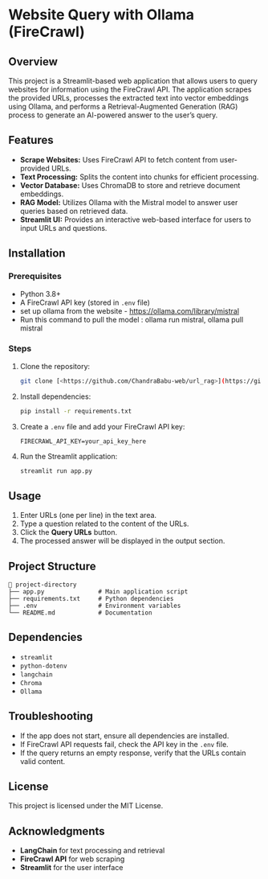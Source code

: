 # Website Query with Ollama (FireCrawl)

## Overview
This project is a Streamlit-based web application that allows users to query websites for information using the FireCrawl API. The application scrapes the provided URLs, processes the extracted text into vector embeddings using Ollama, and performs a Retrieval-Augmented Generation (RAG) process to generate an AI-powered answer to the user’s query.

## Features
- **Scrape Websites:** Uses FireCrawl API to fetch content from user-provided URLs.
- **Text Processing:** Splits the content into chunks for efficient processing.
- **Vector Database:** Uses ChromaDB to store and retrieve document embeddings.
- **RAG Model:** Utilizes Ollama with the Mistral model to answer user queries based on retrieved data.
- **Streamlit UI:** Provides an interactive web-based interface for users to input URLs and questions.

## Installation
### Prerequisites
- Python 3.8+
- A FireCrawl API key (stored in `.env` file)
- set up ollama from the website - https://ollama.com/library/mistral
- Run this command to pull the model : ollama run mistral, ollama pull mistral

### Steps
1. Clone the repository:
   ```bash
   git clone [<https://github.com/ChandraBabu-web/url_rag>](https://github.com/ChandraBabu-web/url_rag.git)
   
   ```
2. Install dependencies:
   ```bash
   pip install -r requirements.txt
   ```
3. Create a `.env` file and add your FireCrawl API key:
   ```
   FIRECRAWL_API_KEY=your_api_key_here
   ```
4. Run the Streamlit application:
   ```bash
   streamlit run app.py
   ```

## Usage
1. Enter URLs (one per line) in the text area.
2. Type a question related to the content of the URLs.
3. Click the **Query URLs** button.
4. The processed answer will be displayed in the output section.

## Project Structure
```
📂 project-directory
├── app.py               # Main application script
├── requirements.txt     # Python dependencies
├── .env                 # Environment variables
└── README.md            # Documentation
```

## Dependencies
- `streamlit`
- `python-dotenv`
- `langchain`
- `Chroma`
- `Ollama`

## Troubleshooting
- If the app does not start, ensure all dependencies are installed.
- If FireCrawl API requests fail, check the API key in the `.env` file.
- If the query returns an empty response, verify that the URLs contain valid content.

## License
This project is licensed under the MIT License.

## Acknowledgments
- **LangChain** for text processing and retrieval
- **FireCrawl API** for web scraping
- **Streamlit** for the user interface


